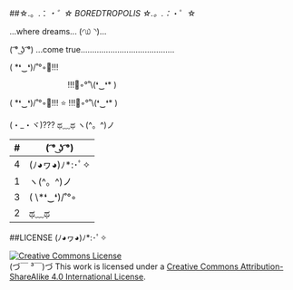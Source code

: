##☆.。.：*・゜☆ BOREDTROPOLIS ☆.。.：*・゜☆

...where dreams... (◜௰◝)...

( ͡° ͜ʖ ͡°) ...come true.........................................

( \*❛‿❛)/˚°◦:octopus:!!!

&nbsp;&nbsp;&nbsp;&nbsp;&nbsp;&nbsp;&nbsp;&nbsp;&nbsp;&nbsp;&nbsp;&nbsp;&nbsp;&nbsp;&nbsp;&nbsp;&nbsp;&nbsp;&nbsp;&nbsp;&nbsp;&nbsp;&nbsp;&nbsp;&nbsp;&nbsp;!!!:octopus:◦°˚\\(❛‿❛\* )

( \*❛‿❛)/˚°◦:octopus:!!! :star: !!!:octopus:◦°˚\\(❛‿❛\* )

(・_・ヾ)??? ಥ﹏ಥ ヽ(^。^)ノ

<table sortable>
  <thead>
    <tr>
      <th sorted>#</th>
      <th>( ͡° ͜ʖ ͡°)</th>
    </tr>
  </thead>
  <tbody>
    <tr><td>4</td><td>(ﾉ◕ヮ◕)ﾉ*:･ﾟ✧</td></tr>
    <tr><td>1</td><td>ヽ(^。^)ノ</td></tr>
    <tr><td>3</td><td>( \*❛‿❛)/˚°◦</td></tr>
    <tr><td>2</td><td>ಥ﹏ಥ </td></tr>
  </tbody>
</table>

##LICENSE (ﾉ◕ヮ◕)ﾉ*:･ﾟ✧

<a rel="license" href="http://creativecommons.org/licenses/by-sa/4.0/"><img alt="Creative Commons License" style="border-width:0" src="http://i.creativecommons.org/l/by-sa/4.0/88x31.png" /></a><br />(づ￣ ³￣)づ This work is licensed under a <a rel="license" href="http://creativecommons.org/licenses/by-sa/4.0/">Creative Commons Attribution-ShareAlike 4.0 International License</a>.
